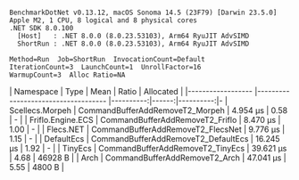 ```

BenchmarkDotNet v0.13.12, macOS Sonoma 14.5 (23F79) [Darwin 23.5.0]
Apple M2, 1 CPU, 8 logical and 8 physical cores
.NET SDK 8.0.100
  [Host]   : .NET 8.0.0 (8.0.23.53103), Arm64 RyuJIT AdvSIMD
  ShortRun : .NET 8.0.0 (8.0.23.53103), Arm64 RyuJIT AdvSIMD

Method=Run  Job=ShortRun  InvocationCount=Default  
IterationCount=3  LaunchCount=1  UnrollFactor=16  
WarmupCount=3  Alloc Ratio=NA  

```
| Namespace         | Type                                | Mean      | Ratio | Allocated | 
|------------------ |------------------------------------ |----------:|------:|----------:|-
| Scellecs.Morpeh   | CommandBufferAddRemoveT2_Morpeh     |  4.954 μs |  0.58 |         - | 
| Friflo.Engine.ECS | CommandBufferAddRemoveT2_Friflo     |  8.470 μs |  1.00 |         - | 
| Flecs.NET         | CommandBufferAddRemoveT2_FlecsNet   |  9.776 μs |  1.15 |         - | 
| DefaultEcs        | CommandBufferAddRemoveT2_DefaultEcs | 16.245 μs |  1.92 |         - | 
| TinyEcs           | CommandBufferAddRemoveT2_TinyEcs    | 39.621 μs |  4.68 |   46928 B | 
| Arch              | CommandBufferAddRemoveT2_Arch       | 47.041 μs |  5.55 |    4800 B | 

